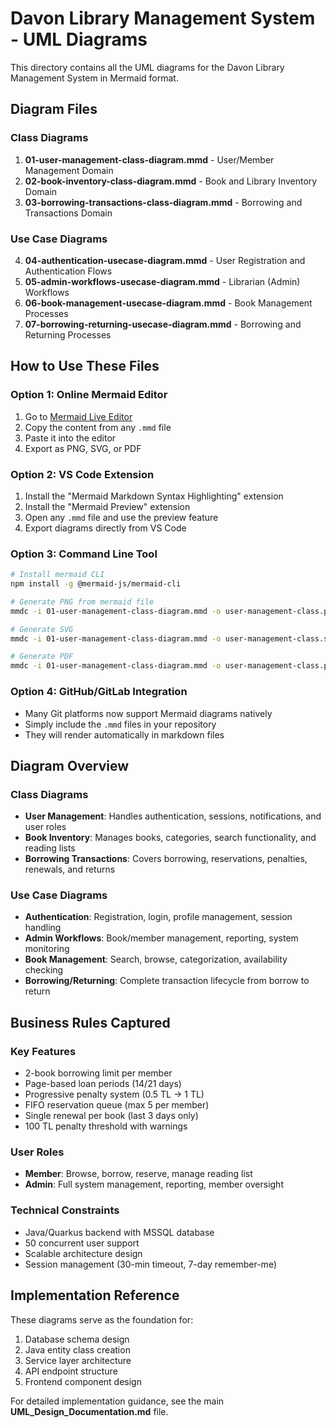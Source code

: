 # Davon Library Management System - UML Diagrams

This directory contains all the UML diagrams for the Davon Library Management System in Mermaid format.

## Diagram Files

### Class Diagrams
1. **01-user-management-class-diagram.mmd** - User/Member Management Domain
2. **02-book-inventory-class-diagram.mmd** - Book and Library Inventory Domain  
3. **03-borrowing-transactions-class-diagram.mmd** - Borrowing and Transactions Domain

### Use Case Diagrams
4. **04-authentication-usecase-diagram.mmd** - User Registration and Authentication Flows
5. **05-admin-workflows-usecase-diagram.mmd** - Librarian (Admin) Workflows
6. **06-book-management-usecase-diagram.mmd** - Book Management Processes
7. **07-borrowing-returning-usecase-diagram.mmd** - Borrowing and Returning Processes

## How to Use These Files

### Option 1: Online Mermaid Editor
1. Go to [Mermaid Live Editor](https://mermaid.live/)
2. Copy the content from any `.mmd` file
3. Paste it into the editor
4. Export as PNG, SVG, or PDF

### Option 2: VS Code Extension
1. Install the "Mermaid Markdown Syntax Highlighting" extension
2. Install the "Mermaid Preview" extension
3. Open any `.mmd` file and use the preview feature
4. Export diagrams directly from VS Code

### Option 3: Command Line Tool
```bash
# Install mermaid CLI
npm install -g @mermaid-js/mermaid-cli

# Generate PNG from mermaid file
mmdc -i 01-user-management-class-diagram.mmd -o user-management-class.png

# Generate SVG
mmdc -i 01-user-management-class-diagram.mmd -o user-management-class.svg -f svg

# Generate PDF
mmdc -i 01-user-management-class-diagram.mmd -o user-management-class.pdf -f pdf
```

### Option 4: GitHub/GitLab Integration
- Many Git platforms now support Mermaid diagrams natively
- Simply include the `.mmd` files in your repository
- They will render automatically in markdown files

## Diagram Overview

### Class Diagrams
- **User Management**: Handles authentication, sessions, notifications, and user roles
- **Book Inventory**: Manages books, categories, search functionality, and reading lists  
- **Borrowing Transactions**: Covers borrowing, reservations, penalties, renewals, and returns

### Use Case Diagrams
- **Authentication**: Registration, login, profile management, session handling
- **Admin Workflows**: Book/member management, reporting, system monitoring
- **Book Management**: Search, browse, categorization, availability checking
- **Borrowing/Returning**: Complete transaction lifecycle from borrow to return

## Business Rules Captured

### Key Features
- 2-book borrowing limit per member
- Page-based loan periods (14/21 days)
- Progressive penalty system (0.5 TL → 1 TL)
- FIFO reservation queue (max 5 per member)
- Single renewal per book (last 3 days only)
- 100 TL penalty threshold with warnings

### User Roles
- **Member**: Browse, borrow, reserve, manage reading list
- **Admin**: Full system management, reporting, member oversight

### Technical Constraints
- Java/Quarkus backend with MSSQL database
- 50 concurrent user support
- Scalable architecture design
- Session management (30-min timeout, 7-day remember-me)

## Implementation Reference

These diagrams serve as the foundation for:
1. Database schema design
2. Java entity class creation
3. Service layer architecture
4. API endpoint structure
5. Frontend component design

For detailed implementation guidance, see the main **UML_Design_Documentation.md** file.